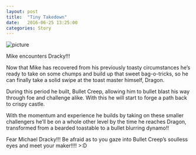 ```yaml
---
layout: post
title:  "Tiny Takedown"
date:   2016-06-25 13:25:00
categories: Story
---
```

![picture]({{site.github.url}}/assets/160623-TinyTakedown.jpg)

Mike encounters Dracky!!!

Now that Mike has recovered from his previously toasty circumstances he’s ready to take on some chumps and build up that sweet bag-o-tricks, so he can finally take a solid swipe at the toast master himself, Dragon. 

During this period he built, Bullet Creep, allowing him to bullet blast his way through foe and challenge alike. With this he will start to forge a path back to crispy castle. 

With the momentum and experience he builds by taking on these smaller challengers he’ll be on a whole other level by the time he reaches Dragon, transformed from a bearded toastable to a bullet blurring dynamo!!

Fear Michael Dracky!!! Be afraid as to you gaze into Bullet Creep’s soulless eyes and meet your maker!!!!  >:D


